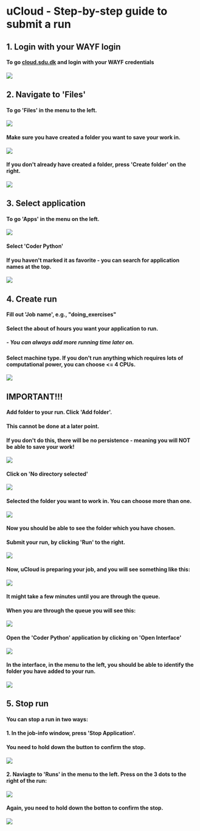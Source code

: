 # uCloud - Step-by-step guide to submit a run

## 1. Login with your WAYF login
#### To go [cloud.sdu.dk](cloud.sdu.dk) and login with your WAYF credentials


![](https://i.imgur.com/OKwwE37.png)


## 2. Navigate to 'Files'
#### To go 'Files' in the menu to the left.
![](https://i.imgur.com/FMBvqnn.png)
#### Make sure you have created a folder you want to save your work in.
![](https://i.imgur.com/bAfjheN.png)

####  If you don't already have created a folder, press 'Create folder' on the right.

![](https://i.imgur.com/yC8mAkO.png)

## 3. Select application
#### To go 'Apps' in the menu on the left.

![](https://i.imgur.com/oWq2cYq.png)

#### Select 'Coder Python'
#### If you haven't marked it as favorite - you can search for application names at the top.
![](https://i.imgur.com/OOQWjbL.png)

## 4. Create run
#### Fill out 'Job name', e.g., "doing_exercises"

#### Select the about of hours you want your application to run.
##### - You can always add more running time later on.

#### Select machine type. If you don't run anything which requires lots of computational power, you can choose <= 4 CPUs.

![](https://i.imgur.com/MA22g7f.png)

## IMPORTANT!!!
#### Add folder to your run. Click 'Add folder'.
#### This cannot be done at a later point.
#### If you don't do this, there will be no persistence - meaning you will NOT be able to save your work!
![](https://i.imgur.com/kqKXjKa.png)

#### Click on 'No directory selected'
![](https://i.imgur.com/GjKZ8Fd.png)

#### Selected the folder you want to work in. You can choose more than one.
![](https://i.imgur.com/r2NmLi7.png)

#### Now you should be able to see the folder which you have chosen.
#### Submit your run, by clicking 'Run' to the right.

![](https://i.imgur.com/r2ifphg.png)

#### Now, uCloud is preparing your job, and you will see something like this:
![](https://i.imgur.com/SE9NGM3.png)
#### It might take a few minutes until you are through the queue.
#### When you are through the queue you will see this:
![](https://i.imgur.com/mrEp6aW.png)

#### Open the 'Coder Python' application by clicking on 'Open Interface'
![](https://i.imgur.com/THhs1eT.png)

#### In the interface, in the menu to the left, you should be able to identify the folder you have added to your run.

![](https://i.imgur.com/nByKfxG.png)

## 5. Stop run
#### You can stop a run in two ways:
#### 1. In the job-info window, press 'Stop Application'.
#### You need to hold down the button to confirm the stop.
![](https://i.imgur.com/1oPN0AR.png)
#### 2. Naviagte to 'Runs' in the menu to the left. Press on the 3 dots to the right of the run:

![](https://i.imgur.com/CV6Oq04.png)

#### Again, you need to hold down the botton to confirm the stop.
![](https://i.imgur.com/YUYzGha.png)

